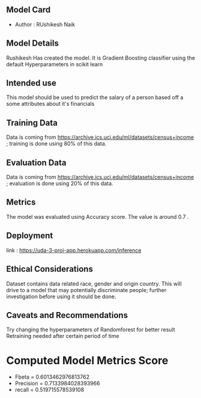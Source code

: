 ## Model Card
- Author : RUshikesh Naik
## Model Details
Rushikesh Has created the model. It is Gradient Boosting classifier using the default Hyperparameters in scikit learn

## Intended use
This model should be used to predict the salary of a person based off a some attributes about it's financials

## Training Data
Data is coming from https://archive.ics.uci.edu/ml/datasets/census+income ; training is done using 80% of this data.

## Evaluation Data
Data is coming from https://archive.ics.uci.edu/ml/datasets/census+income ; evaluation is done using 20% of this data.

## Metrics
The model was evaluated using Accuracy score. The value is around 0.7 .

## Deployment 
link : https://uda-3-proj-app.herokuapp.com/inference

## Ethical Considerations
Dataset contains data related race, gender and origin country. This will drive to a model that may potentially discriminate people; further investigation before using it should be done.

## Caveats and Recommendations
Try changing the hyperparameters of Randomforest for better result 
Retraining needed after certain period of time


# Computed Model Metrics Score
- Fbeta = 0.6013462976813762
- Precision = 0.7133984028393966
- recall = 0.519715578539108